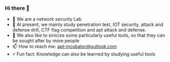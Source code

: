 ### Hi there 👋
- 🔭 We are a network security Lab
- 🌱 At present, we mainly study penetration test, IOT security, attack and defense drill, CTF flag competition and apt attack and defense.
- 💬 We also like to sinicize some particularly useful tools, so that they can be sought after by more people
- 📫 How to reach me: apt-incubator@outlook.com
- ⚡ Fun fact: Knowledge can also be learned by studying useful tools
